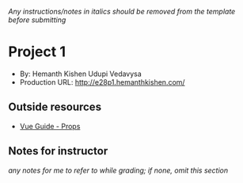 *Any instructions/notes in italics should be removed from the template before submitting* 

# Project 1
+ By: Hemanth Kishen Udupi Vedavysa
+ Production URL: <a href="http://e28p1.hemanthkishen.com/" target="_blank">http://e28p1.hemanthkishen.com/</a>

## Outside resources
- <a href="https://vuejs.org/v2/guide/components-props.html" target="_blank">Vue Guide - Props</a>

## Notes for instructor
*any notes for me to refer to while grading; if none, omit this section*
